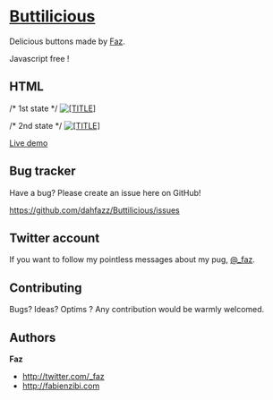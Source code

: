 [Buttilicious](https://github.com/dahfazz/Buttilicious)
=================

Delicious buttons made by [Faz](http://twitter.com/_faz).

Javascript free !


HTML
-----------

/* 1st state */
<a class="active" href="[HREF]" target="_blank">
  <span><img src="[ICON IMAGE]" title="[TITLE]"></span>
</a>

/* 2nd state */
<a class="inactive" href="[HREF]" target="_blank">
  <span><img src="[ICON IMAGE]" title="[TITLE]"></span>
</a>

[Live demo](https://fabienzibi.com/Buttilicious)

Bug tracker
-----------

Have a bug? Please create an issue here on GitHub! 

https://github.com/dahfazz/Buttilicious/issues



Twitter account
---------------

If you want to follow my pointless messages about my pug, [@_faz](http://twitter.com/_faz).


Contributing
------------

Bugs? Ideas? Optims ? Any contribution would be warmly welcomed.

Authors
-------

**Faz**

+ http://twitter.com/_faz
+ http://fabienzibi.com